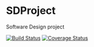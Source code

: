 # SDProject
Software Design project

[![Build Status](https://travis-ci.org/NicMMuir/SDProject.svg?branch=master)](https://travis-ci.org/NicMMuir/SDProject)
[![Coverage Status](https://coveralls.io/repos/github/NicMMuir/SDProject/badge.svg?branch=master)](https://coveralls.io/github/NicMMuir/SDProject?branch=master)
